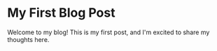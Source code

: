 # My First Blog Post
Welcome to my blog! This is my first post, and I'm excited to share my thoughts here.
